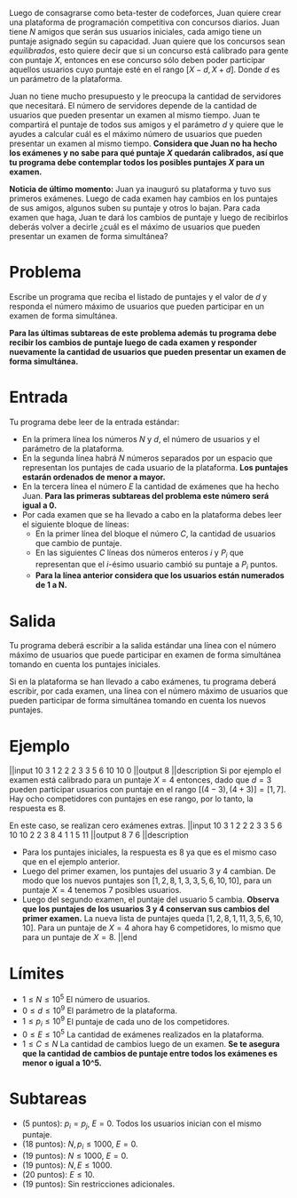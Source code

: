 Luego de consagrarse como beta-tester de codeforces, Juan quiere crear una plataforma de programación competitiva con concursos diarios. Juan tiene $N$ amigos que serán sus usuarios iniciales, cada amigo tiene un puntaje asignado según su capacidad. Juan quiere que los concursos sean _equilibrados_, esto quiere decir que si un concurso está calibrado para gente con puntaje $X$, entonces en ese concurso sólo deben poder participar aquellos usuarios cuyo puntaje esté en el rango $[X - d, X + d]$. Donde $d$ es un parámetro de la plataforma.

Juan no tiene mucho presupuesto y le preocupa la cantidad de servidores que necesitará. El número de servidores depende de la cantidad de usuarios que pueden presentar un examen al mismo tiempo. Juan te compartirá el puntaje de todos sus amigos y el parámetro $d$ y quiere que le ayudes a calcular cuál es el máximo número de usuarios que pueden presentar un examen al mismo tiempo. **Considera que Juan no ha hecho los exámenes y no sabe para qué puntaje $X$ quedarán calibrados, así que tu programa debe contemplar todos los posibles puntajes $X$ para un examen.**

**Noticia de último momento:** Juan ya inauguró su plataforma y tuvo sus primeros exámenes. Luego de cada examen hay cambios en los puntajes de sus amigos, algunos suben su puntaje y otros lo bajan. Para cada examen que haga, Juan te dará los cambios de puntaje y luego de recibirlos deberás volver a decirle ¿cuál es el máximo de usuarios que pueden presentar un examen de forma simultánea?

# Problema

Escribe un programa que reciba el listado de puntajes y el valor de $d$ y responda el número máximo de usuarios que pueden participar en un examen de forma simultánea.

**Para las últimas subtareas de este problema además tu programa debe recibir los cambios de puntaje luego de cada examen y responder nuevamente la cantidad de usuarios que pueden presentar un examen de forma simultánea.**

# Entrada

Tu programa debe leer de la entrada estándar:

- En la primera línea los números $N$ y $d$, el número de usuarios y el parámetro de la plataforma.
- En la segunda línea habrá $N$ números separados por un espacio que representan los puntajes de cada usuario de la plataforma. **Los puntajes estarán ordenados de menor a mayor.**
- En la tercera línea el número $E$ la cantidad de exámenes que ha hecho Juan. **Para las primeras subtareas del problema este número será igual a $0$.**
- Por cada examen que se ha llevado a cabo en la plataforma debes leer el siguiente bloque de líneas:
  - En la primer línea del bloque el número $C$, la cantidad de usuarios que cambio de puntaje.
  - En las siguientes $C$ líneas dos números enteros $i$ y $P_i$ que representan que el $i$-ésimo usuario cambió su puntaje a $P_i$ puntos.
  - **Para la línea anterior considera que los usuarios están numerados de 1 a N.**

# Salida

Tu programa deberá escribir a la salida estándar una línea con el número máximo de usuarios que puede participar en examen de forma simultánea tomando en cuenta los puntajes iniciales.

Si en la plataforma se han llevado a cabo exámenes, tu programa deberá escribir, por cada examen, una línea con el número máximo de usuarios que pueden participar de forma simultánea tomando en cuenta los nuevos puntajes.

# Ejemplo

||input
10 3
1 2 2 2 3 3 5 6 10 10
0
||output
8
||description
Si por ejemplo el examen está calibrado para un puntaje $X = 4$ entonces, dado que $d = 3$ pueden participar usuarios con puntaje en el rango $[(4 - 3), (4 + 3)] = [1, 7]$. Hay ocho competidores con puntajes en ese rango, por lo tanto, la respuesta es $8$.

En este caso, se realizan cero exámenes extras.
||input
10 3
1 2 2 2 3 3 5 6 10 10
2
2
3 8
4 1
1
5 11
||output
8
7
6
||description

- Para los puntajes iniciales, la respuesta es $8$ ya que es el mismo caso que en el ejemplo anterior.
- Luego del primer examen, los puntajes del usuario $3$ y $4$ cambian. De modo que los nuevos puntajes son $[1, 2, 8, 1, 3, 3, 5, 6, 10, 10]$, para un puntaje $X = 4$ tenemos $7$ posibles usuarios.
- Luego del segundo examen, el puntaje del usuario $5$ cambia. **Observa que los puntajes de los usuarios $3$ y $4$ conservan sus cambios del primer examen.** La nueva lista de puntajes queda $[1, 2, 8, 1, 11, 3, 5, 6, 10, 10]$. Para un puntaje de $X = 4$ ahora hay $6$ competidores, lo mismo que para un puntaje de $X = 8$.
  ||end

# Límites

- $1 \leq N \leq 10^5$ El número de usuarios.
- $0 \leq d \leq 10^9$ El parámetro de la plataforma.
- $1 \leq p_i \leq 10^9$ El puntaje de cada uno de los competidores.
- $0 \leq E \leq 10^5$ La cantidad de exámenes realizados en la plataforma.
- $1 \leq C \leq N$ La cantidad de cambios luego de un examen. **Se te asegura que la cantidad de cambios de puntaje entre todos los exámenes es menor o igual a 10^5.**

# Subtareas

- (5 puntos): $p_i = p_j$, $E = 0$. Todos los usuarios inician con el mismo puntaje.
- (18 puntos): $N, p_i \leq 1000$, $E = 0$.
- (19 puntos): $N \leq 1000$, $E = 0$.
- (19 puntos): $N, E \leq 1000$.
- (20 puntos): $E \leq 10$.
- (19 puntos): Sin restricciones adicionales.

